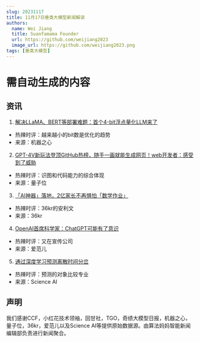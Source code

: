 ```yaml
---
slug: 20231117
title: 11月17日垂类大模型新闻解读
authors:
  name: Wei Jiang
  title: Suanfamama Founder
  url: https://github.com/weijiang2023
  image_url: https://github.com/weijiang2023.png
tags: [垂类大模型]
---
```


# 需自动生成的内容
## 资讯

1. [解决LLaMA、BERT等部署难题：首个4-bit浮点量化LLM来了](https://mp.weixin.qq.com/s/5oWpEGi5ublL7Eno3CLrTQ)
* 热辣时评：越来越小的bit数是优化的趋势
* 来源：机器之心

2. [GPT-4V新玩法登顶GitHub热榜，随手一画就能生成网页！web开发者：感受到了威胁](https://mp.weixin.qq.com/s/eKpQWANuSrf955gAE4Nfvw)
* 热辣时评：识图和代码能力的综合体现
* 来源：量子位

3. [「AI神器​」落地，2亿家长不再惧怕​「数学作业​」](https://mp.weixin.qq.com/s/kChR9HolRLf7UVRKJIMWCg)
* 热辣时评：36kr的安利文
* 来源：36kr

4. [OpenAI首席科学家：ChatGPT可能有了意识](https://mp.weixin.qq.com/s/2tnvOpYeDOIS5Ji_SFul0g)
* 热辣时评：又在宣传公司
* 来源：爱范儿

5. [通过深度学习预测离散时间分岔](https://mp.weixin.qq.com/s/P6LYriIfv-67mYAhHQVBDQ)
* 热辣时评：预测的对象比较专业
* 来源：Science AI


## 声明

我们感谢CCF，小红花技术领袖，回甘社，TGO，奇绩大模型日报，机器之心，量子位，36kr，爱范儿以及Science AI等提供原始数据源。由算法妈妈智能新闻编辑部负责进行新闻聚合。